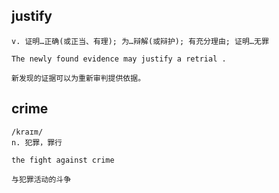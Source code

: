 
## justify
```
v. 证明…正确(或正当、有理); 为…辩解(或辩护); 有充分理由; 证明…无罪

The newly found evidence may justify a retrial .

新发现的证据可以为重新审判提供依据。
```

## crime
```
/kraɪm/
n. 犯罪，罪行

the fight against crime

与犯罪活动的斗争
```
